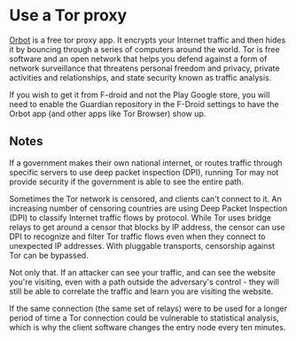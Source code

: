 # Use a Tor proxy

[Orbot](https://play.google.com/store/apps/details?id=org.torproject.android) is a free tor proxy app. It encrypts your Internet traffic and then hides it by bouncing through a series of computers around the world. Tor is free software and an open network that helps you defend against a form of network surveillance that threatens personal freedom and privacy, private activities and relationships, and state security known as traffic analysis.

If you wish to get it from F-droid and not the Play Google store, you will need to enable the Guardian repository in the F-Droid settings to have the Orbot app (and other apps like Tor Browser) show up. 

## Notes

If a government makes their own national internet, or routes traffic through specific servers to use deep packet inspection (DPI), running Tor may not provide security if the government is able to see the entire path. 

Sometimes the Tor network is censored, and clients can't connect to it. An increasing number of censoring countries are using Deep Packet Inspection (DPI) to classify Internet traffic flows by protocol. While Tor uses bridge relays to get around a censor that blocks by IP address, the censor can use DPI to recognize and filter Tor traffic flows even when they connect to unexpected IP addresses. With pluggable transports, censorship against Tor can be bypassed.

Not only that. If an attacker can see your traffic, and can see the website you're visiting, even with a path outside the adversary's control - they will still be able to correlate the traffic and learn you are visiting the website.

If the same connection (the same set of relays) were to be used for a longer period of time a Tor connection could be vulnerable to statistical analysis, which is why the client software changes the entry node every ten minutes.
